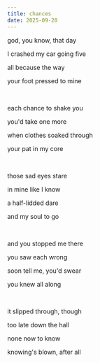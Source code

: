 ```yaml
---
title: chances
date: 2025-09-20
---
```

god, you know, that day

I crashed my car going five

all because the way

your foot pressed to mine

<br>

each chance to shake you

you'd take one more

when clothes soaked through

your pat in my core

<br>

those sad eyes stare

in mine like I know

a half-lidded dare

and my soul to go

<br>

and you stopped me there

you saw each wrong

soon tell me, you'd swear

you knew all along

<br>

it slipped through, though

too late down the hall

none now to know

knowing's blown, after all
